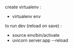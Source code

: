create virtualenv :
- virtualenv env

to run dev (reload on save) : 
- source env/bin/activate 
- uvicorn server:app --reload